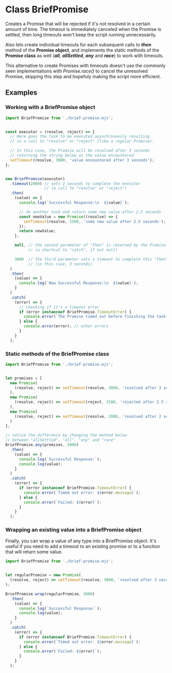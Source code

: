 # Class BriefPromise

Creates a Promise that will be rejected if it's not resolved in a certain amount of time. The timeout is immediately canceled when the Promise is settled, then long timeouts won't keep the script running unnecessarily.

Also lets create individual timeouts for each subsequent calls to **_then_** method of the **Promise object**, and implements the static methods of the **Promise class** as well (**_all_**, **_allSettled_**, **_any_** and **_race_**) to work with timeouts.

This alternative to create Promises with timeouts doesn't use the commonly seen implementations with _Promise.race()_ to cancel the unresolved Promise, skipping this step and hopefuly making the script more efficient.

## Examples

### Working with a **BriefPromise** object

```js
import BriefPromise from './brief-promise.mjs';


const executor = (resolve, reject) => {
  // Here goes the task to be executed asynchronously resulting
  // in a call to "resolve" or "reject" (like a regular Promise).

  // In this case, the Promise will be resolved after 3 seconds
  // returning the string below as the value encountered
  setTimeout(resolve, 3000, 'value encountered after 3 seconds');
};


new BriefPromise(executor)
  .timeout(2000) // sets 2 seconds to complete the executor
                 // (a call to "resolve" or "reject")
  .then(
    (value) => {
      console.log(`Successful Response:\n  ${value}`);

      // do another task and return some new value after 2.5 seconds
      const newValue = new Promise((resolve) => {
        setTimeout(resolve, 2500, 'some new value after 2.5 seconds');
      });
      return newValue;
    },

    null, // the second parameter of "then" is reserved by the Promise standard
          // (a shortcut to "catch", if not null)

    3000  // the third parameter sets a timeout to complete this "then" statement
          // (in this case, 3 seconds)
  )
  .then(
    (value) => {
      console.log(`New Successful Response:\n  ${value}`);
    }
  )
  .catch(
    (error) => {
      // checking if it's a timeout error
      if (error instanceof BriefPromise.TimeoutError) {
        console.error(`The Promise timed out before finishing the task. Details:\n  ${error}`);
      } else {
        console.error(error); // other errors
      }
    }
  );
```

### Static methods of the **BriefPromise** class

```js
import BriefPromise from './brief-promise.mjs';


let promises = [
  new Promise(
    (resolve, reject) => setTimeout(resolve, 3000, 'resolved after 3 seconds')
  ),
  new Promise(
    (resolve, reject) => setTimeout(reject, 2500, 'rejected after 2.5 seconds')
  ),
  new Promise(
    (resolve, reject) => setTimeout(resolve, 2000, 'resolved after 2 seconds')
  )
];

// notice the difference by changing the method below
// between "allSettled", "all", "any" and "race"
BriefPromise.any(promises, 5000)
  .then(
    (value) => {
      console.log(`Successful Response:`);
      console.log(value);
    }
  )
  .catch(
    (error) => {
      if (error instanceof BriefPromise.TimeoutError) {
        console.error(`Timed out error: ${error.message}`);
      } else {
        console.error(`Failed: ${error}`);
      }
    }
  );

```

### Wrapping an existing value into a **BriefPromise** object

Finally, you can wrap a value of any type into a BriefPromise object. It's useful if you need to add a timeout to an existing promise or to a function that will return some value.

```js
import BriefPromise from './brief-promise.mjs';


let regularPromise = new Promise(
  (resolve, reject) => setTimeout(resolve, 3000, 'resolved after 3 seconds')
);

BriefPromise.wrap(regularPromise, 2000)
  .then(
    (value) => {
      console.log(`Successful Response:`);
      console.log(value);
    }
  )
  .catch(
    (error) => {
      if (error instanceof BriefPromise.TimeoutError) {
        console.error(`Timed out error: ${error.message}`);
      } else {
        console.error(`Failed: ${error}`);
      }
    }
  );

```
